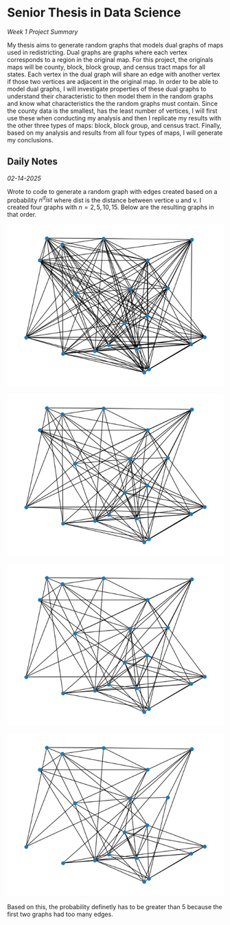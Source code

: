 # Senior Thesis in Data Science

_Week 1 Project Summary_

My thesis aims to generate random graphs that models dual graphs of maps used in redistricting. Dual graphs are graphs where each vertex corresponds to a region in the original map. For this project, the originals maps will be county, block, block group, and census tract maps for all states. Each vertex in the dual graph will share an edge with another vertex if those two vertices are adjacent in the original map. In order to be able to model dual graphs, I will investigate properties of these dual graphs to understand their characteristic to then model them in the random graphs and know what characteristics the the random graphs must contain. Since the county data is the smallest, has the least number of vertices, I will first use these when conducting my analysis and then I replicate my results with the other three types of maps: block, block group, and census tract. Finally, based on my analysis and results from all four types of maps, I will generate my conclusions.


## Daily Notes

_02-14-2025_

Wrote to code to generate a random graph with edges created based on a probability $n^dist$ where dist is the distance between vertice u and v. I created four graphs with $n = 2,5,10,15$. Below are the resulting graphs in that order.

![Prob 2](imgs/prob_two.png)

![Prob 5](imgs/prob_five.png)

![Prob 10](imgs/prob_ten.png)

![Prob 15](imgs/prob_fifteen.png)

Based on this, the probability definetly has to be greater than 5 because the first two graphs had too many edges.
